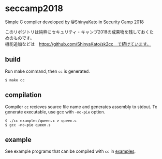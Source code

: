 # seccamp2018

Simple C compiler developed by @ShinyaKato in Security Camp 2018

このリポジトリは純粋にセキュリティ・キャンプ2018の成果物を残しておくためのものです。  
機能追加などは　https://github.com/ShinyaKato/sk2cc　で続けています。

## build

Run make command, then `cc` is generated.

```
$ make cc
```

## compilation

Compiler `cc` recieves source file name and generates assembly to stdout.
To generate executable, use gcc with `-no-pie` option.

```
$ ./cc examples/queen.c > queen.s
$ gcc -no-pie queen.s
```

## example

See example programs that can be compiled with `cc` in [examples](https://github.com/ShinyaKato/seccamp2018/tree/master/examples).
